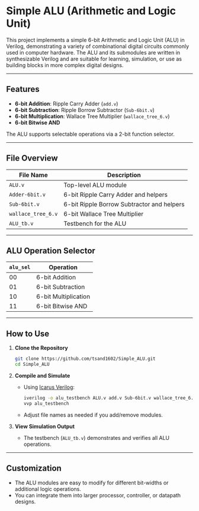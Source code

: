# Simple ALU (Arithmetic and Logic Unit)

This project implements a simple 6-bit Arithmetic and Logic Unit (ALU) in Verilog, demonstrating a variety of combinational digital circuits commonly used in computer hardware. The ALU and its submodules are written in synthesizable Verilog and are suitable for learning, simulation, or use as building blocks in more complex digital designs.

---

## Features

- **6-bit Addition**: Ripple Carry Adder (`add.v`)
- **6-bit Subtraction**: Ripple Borrow Subtractor (`Sub-6bit.v`)
- **6-bit Multiplication**: Wallace Tree Multiplier (`wallace_tree_6.v`)
- **6-bit Bitwise AND**

The ALU supports selectable operations via a 2-bit function selector.

---

## File Overview

| File Name              | Description                                 |
|------------------------|---------------------------------------------|
| `ALU.v`                | Top-level ALU module                        |
| `Adder-6bit.v`         | 6-bit Ripple Carry Adder and helpers        |
| `Sub-6bit.v`           | 6-bit Ripple Borrow Subtractor and helpers  |
| `wallace_tree_6.v`     | 6-bit Wallace Tree Multiplier               |
| `ALU_tb.v`             | Testbench for the ALU                       |

---

## ALU Operation Selector

| `alu_sel` | Operation            |
|-----------|----------------------|
|  00       | 6-bit Addition       |
|  01       | 6-bit Subtraction    |
|  10       | 6-bit Multiplication |
|  11       | 6-bit Bitwise AND    |

---

## How to Use

1. **Clone the Repository**
    ```sh
    git clone https://github.com/tsand1602/Simple_ALU.git
    cd Simple_ALU
    ```

2. **Compile and Simulate**
    - Using [Icarus Verilog](http://iverilog.icarus.com/):
      ```sh
      iverilog -o alu_testbench ALU.v add.v Sub-6bit.v wallace_tree_6.v ALU_tb.v
      vvp alu_testbench
      ```
    - Adjust file names as needed if you add/remove modules.

3. **View Simulation Output**
    - The testbench (`ALU_tb.v`) demonstrates and verifies all ALU operations.

---

## Customization

- The ALU modules are easy to modify for different bit-widths or additional logic operations.
- You can integrate them into larger processor, controller, or datapath designs.
